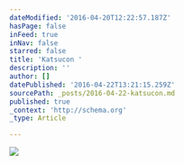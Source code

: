 ```yaml
---
dateModified: '2016-04-20T12:22:57.187Z'
hasPage: false
inFeed: true
inNav: false
starred: false
title: 'Katsucon '
description: ''
author: []
datePublished: '2016-04-22T13:21:15.259Z'
sourcePath: _posts/2016-04-22-katsucon.md
published: true
_context: 'http://schema.org'
_type: Article

---
```

![](https://the-grid-user-content.s3-us-west-2.amazonaws.com/bc527408-4706-47df-83fd-54ba683a8a36.jpg)
